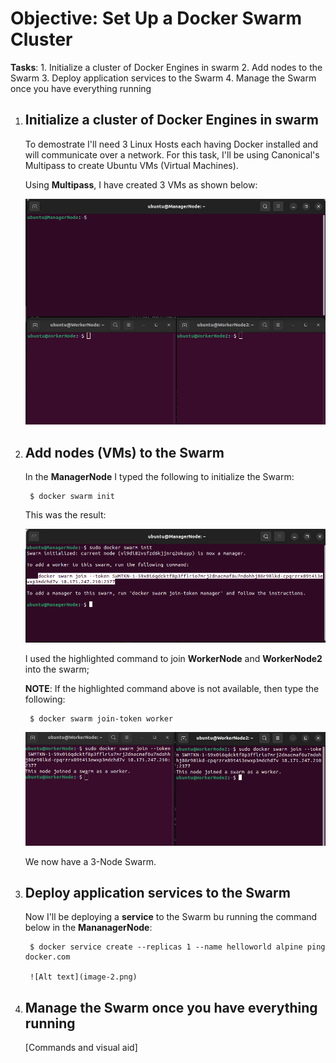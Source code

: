 # Objective: Set Up a Docker Swarm Cluster

**Tasks**:
    1. Initialize a cluster of Docker Engines in swarm
    2. Add nodes to the Swarm
    3. Deploy application services to the Swarm
    4. Manage the Swarm once you have everything running

1. ## Initialize a cluster of Docker Engines in swarm

    To demostrate I'll need 3 Linux Hosts each having Docker installed and will communicate over a network. For this task, I'll be using Canonical's Multipass to create Ubuntu VMs (Virtual Machines).

    Using **Multipass**, I have created 3 VMs as shown below:

    ![Alt text](3-VMs.png)


2. ## Add nodes (VMs) to the Swarm

    In the **ManagerNode** I typed the following to initialize the Swarm:

        $ docker swarm init

    This was the result:

    ![Alt text](image.png)

    I used the highlighted command to join **WorkerNode** and **WorkerNode2** into the swarm;

    **NOTE**: If the highlighted command above is not available, then type the following:

        $ docker swarm join-token worker

    ![Alt text](image-1.png)

    We now have a 3-Node Swarm.

3. ## Deploy application services to the Swarm

    Now I'll be deploying a **service** to the Swarm bu running the command below in the **MananagerNode**:

        $ docker service create --replicas 1 --name helloworld alpine ping docker.com

        ![Alt text](image-2.png)


4. ## Manage the Swarm once you have everything running

    [Commands and visual aid]
